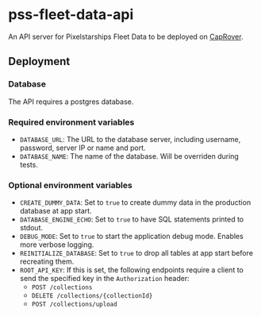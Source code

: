 # pss-fleet-data-api
An API server for Pixelstarships Fleet Data to be deployed on [CapRover](https://caprover.com/).

## Deployment
### Database
The API requires a postgres database.
### Required environment variables
- `DATABASE_URL`: The URL to the database server, including username, password, server IP or name and port.
- `DATABASE_NAME`: The name of the database. Will be overriden during tests.
### Optional environment variables
- `CREATE_DUMMY_DATA`: Set to `true` to create dummy data in the production database at app start.
- `DATABASE_ENGINE_ECHO`: Set to `true` to have SQL statements printed to stdout.
- `DEBUG_MODE`: Set to `true` to start the application debug mode. Enables more verbose logging.
- `REINITIALIZE_DATABASE`: Set to `true` to drop all tables at app start before recreating them.
- `ROOT_API_KEY`: If this is set, the following endpoints require a client to send the specified key in the `Authorization` header:
  - `POST /collections`
  - `DELETE /collections/{collectionId}`
  - `POST /collections/upload`
